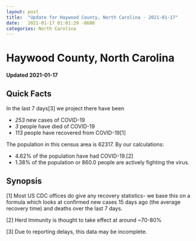```yaml
---
layout: post
title:  "Update for Haywood County, North Carolina - 2021-01-17"
date:   2021-01-17 01:01:29 -0600
categories: North Carolina
---
```


# Haywood County, North Carolina
#### Updated 2021-01-17

## Quick Facts

In the last 7 days[3] we project there have been
- *253* new cases of COVID-19
- *3* people have died of COVID-19
- *113* people have recovered from COVID-19[1]

The population in this census area is 62317. By our calculations:
- 4.62% of the population have had COVID-19.[2]
- 1.38% of the population or 860.0 people are actively fighting the virus.

## Synopsis




[1] Most US CDC offices do give any recovery statistics- we base this on a formula which looks at confirmed new cases
15 days ago (the average recovery time) and deaths over the last 7 days.

[2] Herd Immunity is thought to take effect at around ~70-80%

[3] Due to reporting delays, this data may be incomplete.
 
    